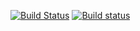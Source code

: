 [![Build Status](https://travis-ci.com/callmemiya/lab07.svg?branch=master)](https://travis-ci.com/callmemiya/lab07)
[![Build status](https://ci.appveyor.com/api/projects/status/a47pfnday100o2bw?svg=true)](https://ci.appveyor.com/project/callmemiya/lab07)
